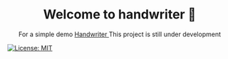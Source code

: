 <h1 align="center">Welcome to handwriter 👋</h1>
<p align="center">
  For a simple demo
  <a href="https://handwriterr.herokuapp.com/">
    Handwriter
  </a>
  This project is still under development
</p>
<p>
  <a href="https://github.com/sarveshh/handwriter/blob/master/LICENSE" target="_blank">
    <img alt="License: MIT" src="https://img.shields.io/badge/License-MIT-yellow.svg" />
  </a>
</p>
